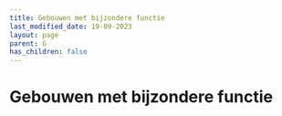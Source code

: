 ```yaml
---
title: Gebouwen met bijzondere functie
last_modified_date: 19-09-2023
layout: page
parent: G
has_children: false
---
```


Gebouwen met bijzondere functie
===============================

